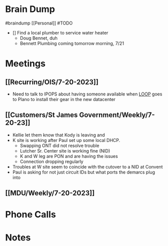 # Brain Dump
#braindump 
[[Personal]]
#TODO
- [] Find a local plumber to service water heater
	- Doug Bennet, duh
	- Bennett Plumbing coming tomorrow morning, 7/21

# Meetings
## [[Recurring/OIS/7-20-2023]]
- Need to talk to IPOPS about having someone available when [LOOP](Customers/LOOP) goes to Plano to install their gear in the new datacenter

## [[Customers/St James Government/Weekly/7-20-23]]
 - Kellie let them know that Kody is leaving and 
 - K site is working after Paul set up some local DHCP.
	 - Swapping ONT did not resolve trouble
	 - Lutcher Sr. Center site is working fine (NID)
	 - K and W leg are PON and are having the issues
	 - Connection dropping regularly
 - Troubles at W site seem to coincide with the cutover to a NID at Convent
 - Paul is asking for not just circuit IDs but what ports the demarcs plug into

## [[MDU/Weekly/7-20-2023]]


# Phone Calls

# Notes